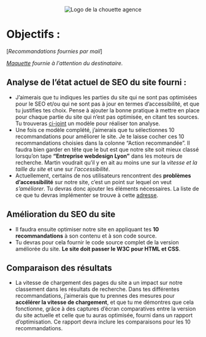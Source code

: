 <p align="center">
 <img src="http://kefarnahum.fr/Lachouetteagence/chouette.png?raw=true" alt="Logo de la chouette agence"/>
</p>


# Objectifs : 
[*Recommandations fournies par mail*]

*[Maquette](https://s3-eu-west-1.amazonaws.com/course.oc-static.com/projects/GEN_integrateur_web_P4/Starting+website.zip) fournie à l'attention du destinataire.*

## Analyse de l’état actuel de SEO du site fourni :
* J’aimerais que tu indiques les parties du site qui ne sont pas optimisées pour le SEO et/ou qui ne sont pas à jour en termes d’accessibilité, et que tu justifies tes choix. Pense à ajouter la bonne pratique à mettre en place pour chaque partie du site qui n’est pas optimisée, en citant tes sources. Tu trouveras [ci-joint](https://s3-eu-west-1.amazonaws.com/course.oc-static.com/projects/DW_P4/Mode%CC%80le-audit-SEO.xlsx) un modèle pour réaliser ton analyse. 
* Une fois ce modèle complété, j’aimerais que tu sélectionnes 10 recommandations pour améliorer le site. Je te laisse cocher ces 10 recommandations choisies dans la colonne “Action recommandée”.
Il faudra bien garder en tête que le but est que notre site soit mieux classé lorsqu’on tape **“Entreprise webdesign Lyon”** dans les moteurs de recherche. Martin voudrait qu’il y en ait au moins une sur la *vitesse et la taille du site* et une sur *l’accessibilité*. 
* Actuellement, certains de nos utilisateurs rencontrent des **problèmes d’accessibilité** sur notre site, c’est un point sur lequel on veut *s’améliorer*. Tu devras donc ajouter les éléments nécessaires. La liste de ce que tu devras implémenter se trouve à cette [adresse](https://developer.mozilla.org/fr/docs/Accessibilit%C3%A9/Checklist_accessibilite_mobile).

## Amélioration du SEO du site
* Il faudra ensuite optimiser notre site en appliquant tes **10 recommandations** à son contenu et à son code source.
* Tu devras pour cela fournir le code source complet de la version améliorée du site. **Le site doit passer le W3C pour HTML et CSS**.

## Comparaison des résultats
* La vitesse de chargement des pages du site a un impact sur notre classement dans les résultats de recherche. Dans tes différentes recommandations, j’aimerais que tu prennes des mesures pour **accélérer la vitesse de chargement**, et que tu me démontres que cela fonctionne, grâce à des captures d’écran comparatives entre la version du site actuelle et celle que tu auras optimisée, fourni dans un rapport d’optimisation. Ce rapport devra inclure les comparaisons pour les 10 recommandations.


